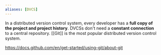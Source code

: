 ```yaml
---
aliases: [DVCS]
---
```

In a distributed version control system, every developer has a **full copy of the project and project history**.
DVCSs don't need a **constant connection** to a central repository. [[Git]] is the most popular distributed version control system.

https://docs.github.com/en/get-started/using-git/about-git